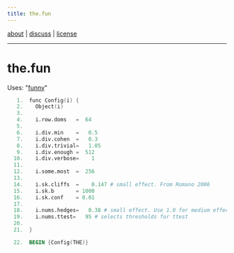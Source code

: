 ```yaml
---
title: the.fun
---
```


 [about](/fun/ABOUT) |   [discuss](http://github.com/timm/fun/issues) | [license](/fun/LICENSE)<br>

----

# the.fun

Uses:  "[funny](funny)"<br>

```awk
   1.  func Config(i) {
   2.    Object(i)
   3.  
   4.    i.row.doms   =  64
   5.  
   6.    i.div.min    =   0.5
   7.    i.div.cohen  =   0.3
   8.    i.div.trivial=   1.05
   9.    i.div.enough =  512
  10.    i.div.verbose=    1
  11.  
  12.    i.some.most  =  256
  13.  
  14.    i.sk.cliffs  =    0.147 # small effect. From Romano 2006
  15.    i.sk.b       = 1000
  16.    i.sk.conf    = 0.01
  17.  
  18.    i.nums.hedges=   0.38 # small effect. Use 1.0 for medium effect
  19.    i.nums.ttest=   95 # selects thresholds for ttest
  20.  
  21.  }
```

```awk
  22.  BEGIN {Config(THE)}
```
